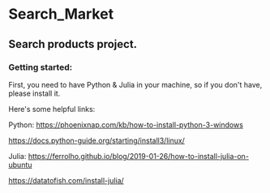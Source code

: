 # Search_Market

## Search products project.

### Getting started:

First, you need to have Python & Julia in your machine, so if you don't have, please install it.

Here's some helpful links:


Python: https://phoenixnap.com/kb/how-to-install-python-3-windows

   https://docs.python-guide.org/starting/install3/linux/
        
Julia:  https://ferrolho.github.io/blog/2019-01-26/how-to-install-julia-on-ubuntu

   https://datatofish.com/install-julia/
